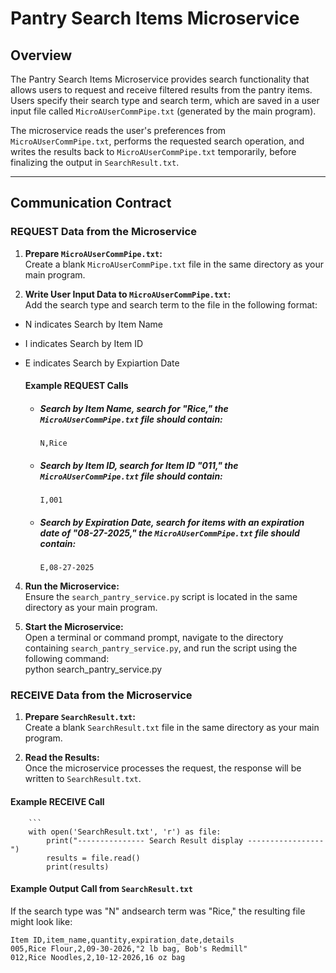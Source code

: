 # Pantry Search Items Microservice

## Overview

The Pantry Search Items Microservice provides search functionality that allows users to request and receive filtered results from the pantry items. Users specify their search type and search term, which are saved in a user input file called `MicroAUserCommPipe.txt` (generated by the main program). 

The microservice reads the user's preferences from `MicroAUserCommPipe.txt`, performs the requested search operation, and writes the results back to `MicroAUserCommPipe.txt` temporarily, before finalizing the output in `SearchResult.txt`.

---

## Communication Contract

### REQUEST Data from the Microservice

1. **Prepare `MicroAUserCommPipe.txt`:**  
   Create a blank `MicroAUserCommPipe.txt` file in the same directory as your main program.  

2. **Write User Input Data to `MicroAUserCommPipe.txt`:**  
   Add the search type and search term to the file in the following format:<br>
- N indicates Search by Item Name
- I indicates Search by Item ID
- E indicates Search by Expiartion Date
   
    #### Example REQUEST Calls 

    - ##### Search by **Item Name**, search for "Rice," the `MicroAUserCommPipe.txt` file should contain:<br>
      `N,Rice`

    - ##### Search by **Item ID**, search for Item ID "011," the `MicroAUserCommPipe.txt` file should contain:<br>
      `I,001`

    - ##### Search by **Expiration Date**, search for items with an expiration date of "08-27-2025," the `MicroAUserCommPipe.txt` file should contain:<br>
      `E,08-27-2025`
4. **Run the Microservice:**  
   Ensure the `search_pantry_service.py` script is located in the same directory as your main program.  

5. **Start the Microservice:**  
   Open a terminal or command prompt, navigate to the directory containing `search_pantry_service.py`, and run the script using the following command:  
   python search_pantry_service.py

### RECEIVE Data from the Microservice

1. **Prepare `SearchResult.txt`:**  
Create a blank `SearchResult.txt` file in the same directory as your main program.  

2. **Read the Results:**  
Once the microservice processes the request, the response will be written to `SearchResult.txt`.  
#### Example RECEIVE Call
        ```
        with open('SearchResult.txt', 'r') as file:
            print("--------------- Search Result display -----------------")
            results = file.read()
            print(results)

#### Example Output Call from `SearchResult.txt`

If the search type was "N" andsearch term was "Rice," the resulting file might look like:<br>

```
Item ID,item_name,quantity,expiration_date,details
005,Rice Flour,2,09-30-2026,"2 lb bag, Bob's Redmill"
012,Rice Noodles,2,10-12-2026,16 oz bag

